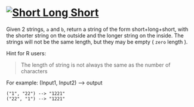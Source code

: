 # [![Short Long Short](https://www.codewars.com/kata/50654ddff44f800200000007)](https://www.codewars.com/kata/50654ddff44f800200000007)


Given 2 strings, `a` and `b`, return a string of the form short+long+short, with the shorter string on the outside and the longer string on the inside. The strings will not be the same length, but they may be empty ( `zero` length ).

Hint for R users:

> The length of string is not always the same as the number of characters

For example: (Input1, Input2) --> output


```
("1", "22") --> "1221"
("22", "1") --> "1221"
```